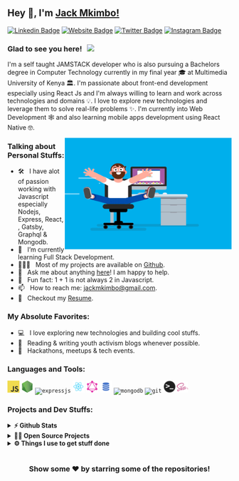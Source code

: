 ## Hey 👋, I'm [Jack Mkimbo!](https://github.com/mkimbo/)

[![Linkedin Badge](https://img.shields.io/badge/-LinkedIn-0e76a8?style=flat-square&logo=Linkedin&logoColor=white)](https://linkedin.com/in/jackmkimbo)
[![Website Badge](https://img.shields.io/badge/Website-3b5998?style=flat-square&logo=google-chrome&logoColor=white)](https://mkimbo.github.io/)
[![Twitter Badge](https://img.shields.io/badge/-Twitter-00acee?style=flat-square&logo=Twitter&logoColor=white)](https://twitter.com/JackMkimbo)
[![Instagram Badge](https://img.shields.io/badge/-Instagram-e4405f?style=flat-square&logo=Instagram&logoColor=white)](https://instagram.com/jack_robinz/)

### Glad to see you here! &nbsp; ![](https://visitor-badge.glitch.me/badge?page_id=mkimbo.mkimbo&style=flat-square&color=0088cc)

I'm a self taught JAMSTACK developer who is also pursuing a Bachelors degree in Computer Technology currently in my final year 🎓 at Multimedia University of Kenya 🏛. I'm passionate about front-end development especially using React Js and I'm always willing to learn and work across technologies and domains 💡. I love to explore new technologies and leverage them to solve real-life problems ✨. I'm currently into Web Development 🕸️ and also learning mobile apps development using React Native 🤓.

<img align="right" height="250" width="375" alt="" src="https://raw.githubusercontent.com/mkimbo/mkimbo/master/gifs/coder.gif" />

### Talking about Personal Stuffs:

- 🛠 &nbsp; I have alot of passion working with Javascript especially Nodejs, Express, React, <br />, Gatsby, Graphql & Mongodb.
- 🚀 &nbsp; I’m currently learning Full Stack Development.
- 👨🏻‍💻 &nbsp; Most of my projects are available on [Github](https://github.com/mkimbo).
- 💬 &nbsp; Ask me about anything [here](https://github.com/mkimbo/mkimbo/issues/)! I am happy to help.
- 👾 &nbsp; Fun fact: 1 + 1 is not always 2 in Javascript.
- 📫 &nbsp; How to reach me: jackmkimbo@gmail.com.
- 📝 &nbsp; Checkout my [Resume](https://github.com/mkimbo/mkimbo/blob/master/resume.pdf).

### My Absolute Favorites:

- 💻 &nbsp; I love exploring new technologies and building cool stuffs.
- 📰 &nbsp; Reading & writing youth activism blogs whenever possible.
- 🍕 &nbsp; Hackathons, meetups & tech events.

### Languages and Tools:

<code><img height="27" src="https://raw.githubusercontent.com/github/explore/80688e429a7d4ef2fca1e82350fe8e3517d3494d/topics/javascript/javascript.png" alt="javascript"></code>
<code><img height="27" src="https://raw.githubusercontent.com/github/explore/80688e429a7d4ef2fca1e82350fe8e3517d3494d/topics/nodejs/nodejs.png" alt="nodejs"></code>
<code><img height="27" src="https://devicons.github.io/devicon/devicon.git/icons/express/express-original.svg" alt="expressjs"></code>
<code><img height="27" src="https://raw.githubusercontent.com/github/explore/80688e429a7d4ef2fca1e82350fe8e3517d3494d/topics/react/react.png" alt="react"></code>
<code><img height="27" src="https://raw.githubusercontent.com/github/explore/80688e429a7d4ef2fca1e82350fe8e3517d3494d/topics/graphql/graphql.png" alt="graphql"></code>
<code><img height="27" src="https://raw.githubusercontent.com/github/explore/80688e429a7d4ef2fca1e82350fe8e3517d3494d/topics/sql/sql.png" alt="sql"></code>
<code><img height="27" src="https://encrypted-tbn0.gstatic.com/images?q=tbn%3AANd9GcSTTzPAw-55ssm1Im594xYZ9eRQu2JylrkYLg&usqp=CAU" alt="mongodb"></code>
<code><img height="27" src="https://devicons.github.io/devicon/devicon.git/icons/git/git-original.svg" alt="git"></code>
<code><img height="27" src="https://raw.githubusercontent.com/github/explore/80688e429a7d4ef2fca1e82350fe8e3517d3494d/topics/terminal/terminal.png" alt="terminal"></code>
<code><img height="25" src="https://raw.githubusercontent.com/github/explore/80688e429a7d4ef2fca1e82350fe8e3517d3494d/topics/sass/sass.png" alt="sass"></code>

### Projects and Dev Stuffs:

<details>	
  <summary><b>⚡ Github Stats</b></summary>

<img height="180em" src="https://github-readme-stats.vercel.app/api?username=mkimbo&show_icons=true&hide_border=true" />
<img height="180em" src="https://github-readme-stats.vercel.app/api/top-langs/?username=mkimbo&exclude_repo=KNN-Image-Classification&show_icons=true&hide_border=true&layout=compact&langs_count=8"/>
</details>

<details>
  <summary><b>🧑‍🚀 Open Source Projects</b></summary>

  <br />
  <table>
    <thead align="center">
      <tr border: none;>
        <td><b>💻 Projects</b></td>
        <td><b>🌟 Stars</b></td>
        <td><b>🍴 Forks</b></td>
        <td><b>🐛 Issues</b></td>
        <td><b>🔔 Pull Requests</b></td>
        <td><b>👨‍💻 Language</b></td>
      </tr>
    </thead>
    <tbody>
      <tr>
	      <td><a href="https://github.com/mkimbo/colosoulmusic"><b>🚀 colosoulmusic</b></a></td>
        <td><img alt="Stars" src="https://img.shields.io/github/stars/mkimbo/colosoulmusic?style=flat-square&labelColor=343b41"/></td>
        <td><img alt="Forks" src="https://img.shields.io/github/forks/mkimbo/colosoulmusic?style=flat-square&labelColor=343b41"/></td>
        <td><img alt="Issues" src="https://img.shields.io/github/issues/mkimbo/colosoulmusic?style=flat-square"/></td>
        <td><img alt="Pull Requests" src="https://img.shields.io/github/issues-pr/mkimbo/colosoulmusic?style=flat-square"/></td>
        <td><img alt="Language" src="https://img.shields.io/github/languages/top/mkimbo/colosoulmusic?style=flat-square"/></td>
      </tr>
      <tr>
	      <td><a href="https://github.com/mkimbo/jack2dwrld-portfolio"><b>💸 jack2dwrld-portfolio</b></a></td>
        <td><img alt="Stars" src="https://img.shields.io/github/stars/mkimbo/jack2dwrld-portfolio?style=flat-square&labelColor=343b41"/></td>
        <td><img alt="Forks" src="https://img.shields.io/github/forks/mkimbo/jack2dwrld-portfolio?style=flat-square&labelColor=343b41"/></td>
        <td><img alt="Issues" src="https://img.shields.io/github/issues/mkimbo/jack2dwrld-portfolio?style=flat-square"/></td>
        <td><img alt="Pull Requests" src="https://img.shields.io/github/issues-pr/mkimbo/jack2dwrld-portfolio?style=flat-square"/></td>
        <td><img alt="Language" src="https://img.shields.io/github/languages/top/mkimbo/jack2dwrld-portfolio?label=javascript&style=flat-square"/></td>
      </tr>
      <tr>
	      <td><a href="https://github.com/mkimbo/mkimbo"><b>🤓 mkimbo</b></a></td>
        <td><img alt="Stars" src="https://img.shields.io/github/stars/mkimbo/mkimbo?style=flat-square&labelColor=343b41"/></td>
        <td><img alt="Forks" src="https://img.shields.io/github/forks/mkimbo/mkimbo?style=flat-square&labelColor=343b41"/></td>
        <td><img alt="Issues" src="https://img.shields.io/github/issues/mkimbo/mkimbo?style=flat-square"/></td>
        <td><img alt="Pull Requests" src="https://img.shields.io/github/issues-pr/mkimbo/mkimbo?style=flat-square"/></td>
        <td><img alt="Language" src="https://img.shields.io/badge/markdown-100%25-blue?style=flat-square"/></td> 
      </tr>
    </tbody>
  </table>
  <br />
</details>
 
<details>	
  <br />
  <summary><b>⚙️ Things I use to get stuff done</b></summary>
  	<ul>
  	    <li><b>OS:</b> Windows 10</li>
	    <li><b>Laptop: </b> HP Elitebook (i5)</li>
  	    <li><b>Browser: </b> Firefox Developer Edition</li>
	    <li><b>Code Editor:</b> VSCode - The best editor out there</li>
	    <li><b>To Stay Updated:</b> Dev.to, Medium and Twitter</li>
	    <br />
	</ul>	
</details>

#

<div align="center">

### Show some ❤️ by starring some of the repositories!

</div>
